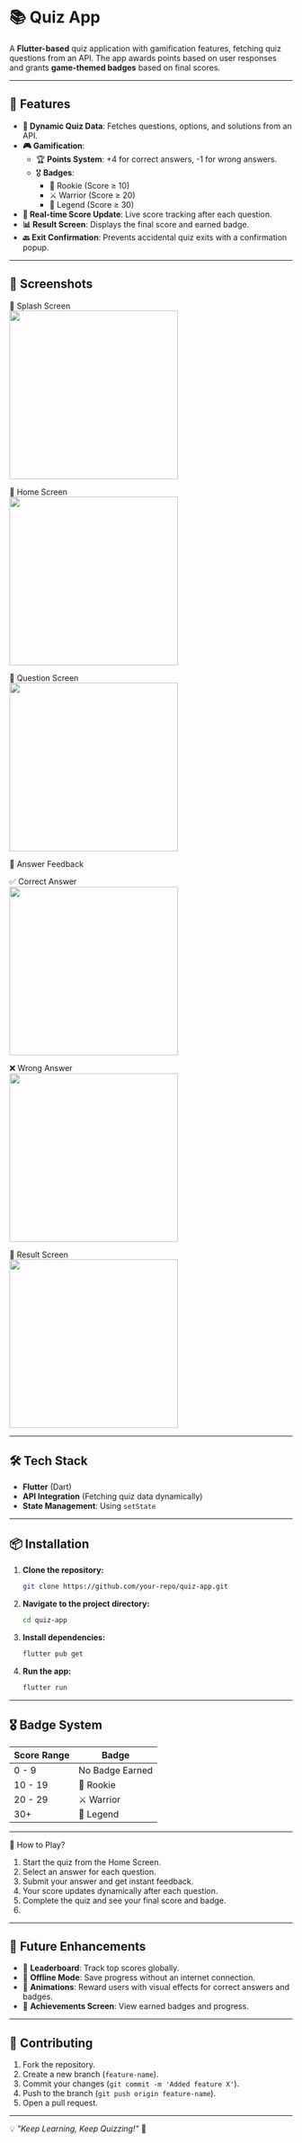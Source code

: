 # 📚 Quiz App

A **Flutter-based** quiz application with gamification features, fetching quiz questions from an API. The app awards points based on user responses and grants **game-themed badges** based on final scores.

---

## 🚀 Features

- **📜 Dynamic Quiz Data**: Fetches questions, options, and solutions from an API.
- **🎮 Gamification**:
    - 🏆 **Points System**: +4 for correct answers, -1 for wrong answers.
    - 🎖 **Badges**:
        - 🐣 Rookie (Score ≥ 10)
        - ⚔️ Warrior (Score ≥ 20)
        - 👑 Legend (Score ≥ 30)
- **🔄 Real-time Score Update**: Live score tracking after each question.
- **📊 Result Screen**: Displays the final score and earned badge.
- **🔙 Exit Confirmation**: Prevents accidental quiz exits with a confirmation popup.

---

## 📱 Screenshots

🔹 Splash Screen  
<img src="screenshot/splash_screen.png" width="300" >

🔹 Home Screen  
<img src="screenshot/home_screen.png" width="300" >

🔹 Question Screen  
<img src="screenshot/question_screen.png" width="300" >

🔹 Answer Feedback

✅ Correct Answer  
<img src="screenshot/correct_answer.png" width="300" >

❌ Wrong Answer  
<img src="screenshot/wrong_answer.png" width="300" >

🔹 Result Screen  
<img src="screenshot/result_screen.png" width="300" >

---

## 🛠️ Tech Stack

- **Flutter** (Dart)
- **API Integration** (Fetching quiz data dynamically)
- **State Management**: Using `setState`

---

## 📦 Installation

1. **Clone the repository:**
   ```sh
   git clone https://github.com/your-repo/quiz-app.git
   ```
2. **Navigate to the project directory:**
   ```sh
   cd quiz-app
   ```
3. **Install dependencies:**
   ```sh
   flutter pub get
   ```
4. **Run the app:**
   ```sh
   flutter run
   ```

---

## 🎖 Badge System

| Score Range | Badge |
|------------|--------|
| 0 - 9 | No Badge Earned |
| 10 - 19 | 🐣 Rookie |
| 20 - 29 | ⚔️ Warrior |
| 30+ | 👑 Legend |

---
📌 How to Play?

1. Start the quiz from the Home Screen.
2. Select an answer for each question.
3. Submit your answer and get instant feedback.
4. Your score updates dynamically after each question.
5. Complete the quiz and see your final score and badge.
6. 
---
## 🎯 Future Enhancements

- 🌟 **Leaderboard**: Track top scores globally.
- 🔄 **Offline Mode**: Save progress without an internet connection.
- 🎇 **Animations**: Reward users with visual effects for correct answers and badges.
- 📜 **Achievements Screen**: View earned badges and progress.

---

## 🤝 Contributing

1. Fork the repository.
2. Create a new branch (`feature-name`).
3. Commit your changes (`git commit -m 'Added feature X'`).
4. Push to the branch (`git push origin feature-name`).
5. Open a pull request.

---

💡 *"Keep Learning, Keep Quizzing!"* 🎯

